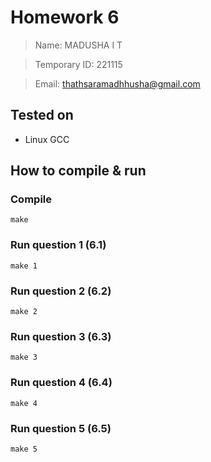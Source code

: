 # Homework 6

> Name: MADUSHA I T

> Temporary ID: 221115

> Email: thathsaramadhhusha@gmail.com

## Tested on

- Linux GCC

## How to compile & run

### Compile
```
make
```

### Run question 1 (6.1)
```
make 1
```

### Run question 2 (6.2)
```
make 2
```

### Run question 3 (6.3)
```
make 3
```

### Run question 4 (6.4)
```
make 4
```

### Run question 5 (6.5)
```
make 5
```